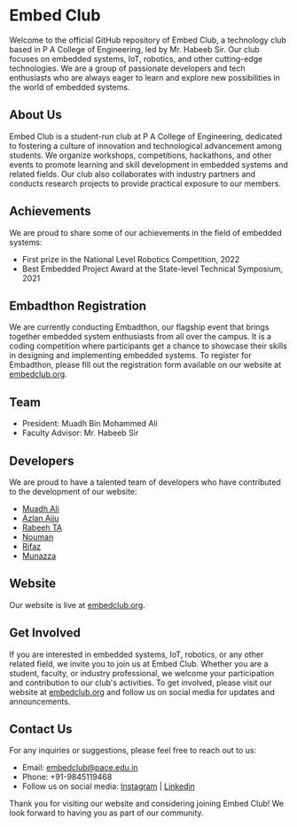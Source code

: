 # Embed Club

Welcome to the official GitHub repository of Embed Club, a technology club based in P A College of Engineering, led by Mr. Habeeb Sir. Our club focuses on embedded systems, IoT, robotics, and other cutting-edge technologies. We are a group of passionate developers and tech enthusiasts who are always eager to learn and explore new possibilities in the world of embedded systems.

## About Us

Embed Club is a student-run club at P A College of Engineering, dedicated to fostering a culture of innovation and technological advancement among students. We organize workshops, competitions, hackathons, and other events to promote learning and skill development in embedded systems and related fields. Our club also collaborates with industry partners and conducts research projects to provide practical exposure to our members.

## Achievements

We are proud to share some of our achievements in the field of embedded systems:

- First prize in the National Level Robotics Competition, 2022
- Best Embedded Project Award at the State-level Technical Symposium, 2021

## Embadthon Registration

We are currently conducting Embadthon, our flagship event that brings together embedded system enthusiasts from all over the campus. It is a coding competition where participants get a chance to showcase their skills in designing and implementing embedded systems. To register for Embadthon, please fill out the registration form available on our website at [embedclub.org](https://www.embedclub.org).

## Team

- President: Muadh Bin Mohammed Ali
- Faculty Advisor: Mr. Habeeb Sir

## Developers

We are proud to have a talented team of developers who have contributed to the development of our website:

- [Muadh Ali](https://github.com/muadhali)
- [Azlan Ajju](https://github.com/azlanajju)
- [Rabeeh TA](https://github.com/rabeeh-ta)
- [Nouman](https://github.com/nou-man)
- [Rifaz](https://github.com/rifaz124)
- [Munazza](https://github.com/munazzabegam) 

## Website

Our website is live at [embedclub.org](https://www.embedclub.org). 

## Get Involved

If you are interested in embedded systems, IoT, robotics, or any other related field, we invite you to join us at Embed Club. Whether you are a student, faculty, or industry professional, we welcome your participation and contribution to our club's activities. To get involved, please visit our website at [embedclub.org](https://www.embedclub.org) and follow us on social media for updates and announcements.

## Contact Us

For any inquiries or suggestions, please feel free to reach out to us:

- Email: [embedclub@pace.edu.in](mailto:embedclub@pace.edu.in)
- Phone: +91-9845119468
- Follow us on social media: [Instagram](https://www.instagram.com/embedclub) | [Linkedin](https://www.linkedin.com/embedclub)

Thank you for visiting our website and considering joining Embed Club! We look forward to having you as part of our community.
